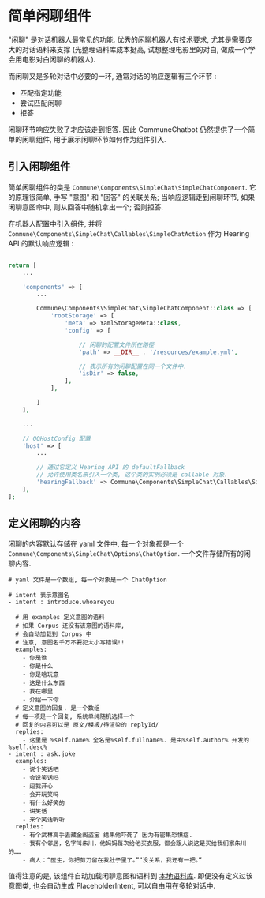 # 简单闲聊组件

"闲聊" 是对话机器人最常见的功能.
优秀的闲聊机器人有技术要求, 尤其是需要庞大的对话语料来支撑
(光整理语料库成本挺高, 试想整理电影里的对白, 做成一个学会用电影对白闲聊的机器人).

而闲聊又是多轮对话中必要的一环, 通常对话的响应逻辑有三个环节 :

- 匹配指定功能
- 尝试匹配闲聊
- 拒答

闲聊环节响应失败了才应该走到拒答. 因此 CommuneChatbot 仍然提供了一个简单的闲聊组件,
用于展示闲聊环节如何作为组件引入.

## 引入闲聊组件

简单闲聊组件的类是 ```Commune\Components\SimpleChat\SimpleChatComponent```.
它的原理很简单, 手写 "意图" 和 "回答" 的关联关系;
当响应逻辑走到闲聊环节, 如果闲聊意图命中, 则从回答中随机拿出一个;
否则拒答.

在机器人配置中引入组件, 并将```Commune\Components\SimpleChat\Callables\SimpleChatAction``` 作为 Hearing API 的默认响应逻辑 :

```php

return [
    ...

    'components' => [
        ...

        Commune\Components\SimpleChat\SimpleChatComponent::class => [
            'rootStorage' => [
                'meta' => YamlStorageMeta::class,
                'config' => [

                    // 闲聊的配置文件所在路径
                    'path' => __DIR__ . '/resources/example.yml',

                    // 表示所有的闲聊配置在同一个文件中.
                    'isDir' => false,
                ],
            ],

        ]
    ],

    ...

    // OOHostConfig 配置
    'host' => [
        ...

        // 通过它定义 Hearing API 的 defaultFallback
        // 允许使用类名来引入一个类, 这个类的实例必须是 callable 对象.
        'hearingFallback' => Commune\Components\SimpleChat\Callables\SimpleChatAction::class
    ],
];

```

## 定义闲聊的内容

闲聊的内容默认存储在 yaml 文件中, 每一个对象都是一个```Commune\Components\SimpleChat\Options\ChatOption```. 一个文件存储所有的闲聊内容.

```
# yaml 文件是一个数组, 每一个对象是一个 ChatOption

# intent 表示意图名
- intent : introduce.whoareyou

  # 用 examples 定义意图的语料
  # 如果 Corpus 还没有该意图的语料库,
  # 会自动加载到 Corpus 中
  # 注意, 意图名千万不要犯大小写错误!!
  examples:
    - 你是谁
    - 你是什么
    - 你是啥玩意
    - 这是什么东西
    - 我在哪里
    - 介绍一下你
  # 定义意图的回复. 是一个数组
  # 每一项是一个回复, 系统单纯随机选择一个
  # 回复的内容可以是 原文/模板/待渲染的 replyId/
  replies:
    - 这里是 %self.name% 全名是%self.fullname%. 是由%self.author% 开发的 %self.desc%
- intent : ask.joke
  examples:
    - 说个笑话吧
    - 会说笑话吗
    - 逗我开心
    - 会开玩笑吗
    - 有什么好笑的
    - 讲笑话
    - 来个笑话听听
  replies:
    - 有个武林高手去藏金阁盗宝 结果他吓死了 因为有密集恐惧症.
    - 我有个邻居，名字叫朱川，他妈妈每次给他买衣服，都会跟人说这是买给我们家朱川的……
    - 病人：“医生，你把剪刀留在我肚子里了。”“没关系，我还有一把。”
```

值得注意的是, 该组件自动加载闲聊意图和语料到 [本地语料库](/docs/nlu/corpus.md).
即便没有定义过该意图类, 也会自动生成 PlaceholderIntent, 可以自由用在多轮对话中.
